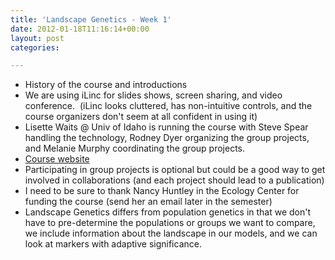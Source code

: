 ```yaml
---
title: 'Landscape Genetics - Week 1'
date: 2012-01-18T11:16:14+00:00
layout: post
categories:

---
```

  * History of the course and introductions
  * We are using iLinc for slides shows, screen sharing, and video conference.  (iLinc looks cluttered, has non-intuitive controls, and the course organizers don't seem at all confident in using it)
  * Lisette Waits @ Univ of Idaho is running the course with Steve Spear handling the technology, Rodney Dyer organizing the group projects, and Melanie Murphy coordinating the group projects.
  * [Course website][1]
  * Participating in group projects is optional but could be a good way to get involved in collaborations (and each project should lead to a publication)
  * I need to be sure to thank Nancy Huntley in the Ecology Center for funding the course (send her an email later in the semester)
  * Landscape Genetics differs from population genetics in that we don't have to pre-determine the populations or groups we want to compare, we include information about the landscape in our models, and we can look at markers with adaptive significance.

[1]: http://core.utm.utoronto.ca/index.htm
